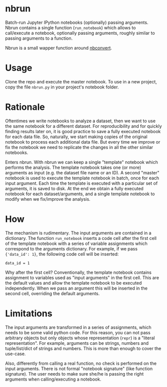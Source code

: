 # nbrun

Batch-run Jupyter IPython notebooks (optionally) passing arguments. Nbrun
contains a single function (`run_notebook`) which allows to call/execute a
notebook, optionally passing arguments, roughly similar to passing arguments
to a function.

Nbrun is a small wapper function around [nbconvert](https://github.com/jupyter/nbconvert).

# Usage

Clone the repo and execute the master notebook. To use in a new project,
copy the file `nbrun.py` in your project's notebook folder.

# Rationale

Oftentimes we write notebooks to analyze a dataset, then we want to use the same
notebook for a different dataset. For reproducibility and for quickly finding
results later on, it is good practice to save a fully executed notebook for each
data file. So, naturally, we start making copies of the original notebook to
process each additional data file. But every time we improve or fix the notebook
we need to replicate the changes in all the other similar notebooks.

Enters nbrun. With nbrun we can keep a single "template" notebook which performs
the analysis. The template notebook takes one (or more) arguments as input (e.g.
the dataset file name or an ID). A second "master" notebook is used to execute
the template notebook in batch, once for each input argument. Each time the
template is executed with a particular set of arguments, it is saved to disk. At
the end we obtain a fully executed notebook for each dataset/arguments, and a
single template notebook to modify when we fix/improve the analysis.

# How

The mechanism is rudimentary. The input arguments are contained in a
dictionary. The function `run_notebook` inserts a code cell after the first cell
of the template notebook with a series of variable assignments which correspond
to the arguments dictionary. For example, if we pass `{'data_id': 1}`, the
following code cell will be inserted:

```
data_id = 1
```

Why after the first cell? Conventionally, the template notebook contains
assignment to variables used as "input arguments" in the first cell. This are
the default values and allow the template notebook to be executed independently.
When we pass an argument this will be inserted in the second cell, overriding
the default arguments.

# Limitations

The input arguments are transformed in a series of assignments, which needs to
be some valid python code. For this reason, you can not pass arbitrary objects
but only objects whose representation (`repr`) is a "literal representation".
For example, arguments can be strings, numbers and tuple/list/dict of strings
and numbers. This is more than enough to cover the use-case.

Also, differently from calling a real function, no check is performed on the
input arguments. There is not formal "notebook signature" (like function
signature). The user needs to make sure she/he is passing the right arguments
when calling/executing a notebook.
